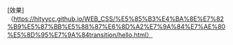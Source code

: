 [效果]（https://hityycc.github.io/WEB_CSS/%E5%85%B3%E4%BA%8E%E7%82%B9%E5%87%BB%E5%88%87%E6%8D%A2%E7%9A%84%E7%AE%80%E5%8D%95%E7%9A%84transition/hello.html）
